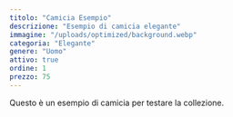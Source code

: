 ```yaml
---
titolo: "Camicia Esempio"
descrizione: "Esempio di camicia elegante"
immagine: "/uploads/optimized/background.webp"
categoria: "Elegante"
genere: "Uomo"
attivo: true
ordine: 1
prezzo: 75
---
```


Questo è un esempio di camicia per testare la collezione.